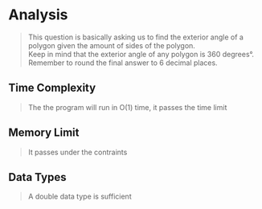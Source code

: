 # Analysis
> This question is basically asking us to find the exterior angle of a polygon given the amount of sides of the polygon.   
> Keep in mind that the exterior angle of any polygon is 360 degrees°.   
> Remember to round the final answer to 6 decimal places.   
## Time Complexity
> The the program will run in O(1) time, it passes the time limit
## Memory Limit
> It passes under the contraints
## Data Types
> A double data type is sufficient
